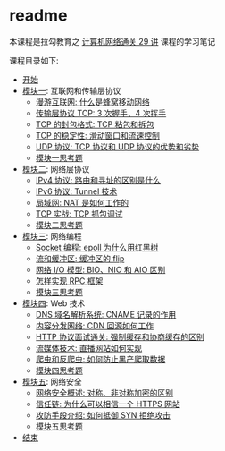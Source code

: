 # readme

本课程是拉勾教育之 [计算机网络通关 29 讲](https://kaiwu.lagou.com/course/courseInfo.htm?courseId=837&sid=20-h5Url-0&buyFrom=2&pageId=1pz4#/sale) 课程的学习笔记

课程目录如下:

* [开始](notes/begin.md)
* [模块一](notes/module_1): 互联网和传输层协议
    * [漫游互联网: 什么是蜂窝移动网络](notes/module_1/lecture_1.md)
    * [传输层协议 TCP: 3 次握手、4 次挥手](notes/module_1/lecture_2.md)
    * [TCP 的封包格式: TCP 粘包和拆包](notes/module_1/lecture_3.md)
    * [TCP 的稳定性: 滑动窗口和流速控制](notes/module_1/lecture_4.md)
    * [UDP 协议: TCP 协议和 UDP 协议的优势和劣势](notes/module_1/lecture_5.md)
    * [模块一思考题](notes/module_1/exercise.md)
* [模块二](notes/module_2): 网络层协议
    * [IPv4 协议: 路由和寻址的区别是什么](notes/module_2/lecture_6.md)
    * [IPv6 协议: Tunnel 技术](notes/module_2/lecture_7.md)
    * [局域网: NAT 是如何工作的](notes/module_2/lecture_8.md)
    * [TCP 实战: TCP 抓包调试](notes/module_2/lecture_9.md)
    * [模块二思考题](notes/module_2/exercise.md)
* [模块三](notes/module_3): 网络编程
    * [Socket 编程: epoll 为什么用红黑树](notes/module_3/lecture_10.md)
    * [流和缓冲区: 缓冲区的 flip](notes/module_3/lecture_11.md)
    * [网络 I/O 模型: BIO、NIO 和 AIO 区别](notes/module_3/lecture_12.md)
    * [怎样实现 RPC 框架](notes/module_3/lecture_13.md)
    * [模块三思考题](notes/module_3/exercise.md)
* [模块四](notes/module_4): Web 技术
    * [DNS 域名解析系统: CNAME 记录的作用](notes/module_4/lecture_14.md)
    * [内容分发网络: CDN 回源如何工作](notes/module_4/lecture_15.md)
    * [HTTP 协议面试通关: 强制缓存和协商缓存的区别](notes/module_4/lecture_16.md)
    * [流媒体技术: 直播网站如何实现](notes/module_4/lecture_17.md)
    * [爬虫和反爬虫: 如何防止黑产爬取数据](notes/module_4/lecture_18.md)
    * [模块四思考题](notes/module_4/exercise.md)
* [模块五](notes/module_5): 网络安全
    * [网络安全概述: 对称、非对称加密的区别](notes/module_5/lecture_19.md)
    * [信任链: 为什么可以相信一个 HTTPS 网站](notes/module_5/lecture_20.md)
    * [攻防手段介绍: 如何抵御 SYN 拒绝攻击](notes/module_5/lecture_21.md)
    * [模块五思考题](notes/module_5/exercise.md)
* [结束](notes/end.md)

